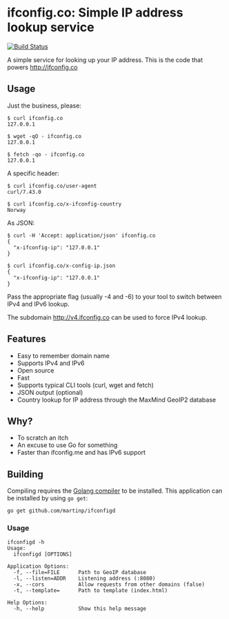 # ifconfig.co: Simple IP address lookup service

[![Build Status](https://travis-ci.org/martinp/ifconfigd.svg)](https://travis-ci.org/martinp/ifconfigd)

A simple service for looking up your IP address. This is the code that powers
http://ifconfig.co

## Usage

Just the business, please:

```
$ curl ifconfig.co
127.0.0.1

$ wget -qO - ifconfig.co
127.0.0.1

$ fetch -qo - ifconfig.co
127.0.0.1
```

A specific header:

```
$ curl ifconfig.co/user-agent
curl/7.43.0

$ curl ifconfig.co/x-ifconfig-country
Norway
```

As JSON:

```
$ curl -H 'Accept: application/json' ifconfig.co
{
  "x-ifconfig-ip": "127.0.0.1"
}

$ curl ifconfig.co/x-config-ip.json
{
  "x-ifconfig-ip": "127.0.0.1"
}
```

Pass the appropriate flag (usually -4 and -6) to your tool to switch between
IPv4 and IPv6 lookup.

The subdomain http://v4.ifconfig.co can be used to force IPv4 lookup.

## Features

* Easy to remember domain name
* Supports IPv4 and IPv6
* Open source
* Fast
* Supports typical CLI tools (curl, wget and fetch)
* JSON output (optional)
* Country lookup for IP address through the MaxMind GeoIP2 database

## Why?

* To scratch an itch
* An excuse to use Go for something
* Faster than ifconfig.me and has IPv6 support

## Building

Compiling requires the [Golang compiler](https://golang.org/) to be installed.
This application can be installed by using `go get`:

`go get github.com/martinp/ifconfigd`

### Usage

```
ifconfigd -h
Usage:
  ifconfigd [OPTIONS]

Application Options:
  -f, --file=FILE      Path to GeoIP database
  -l, --listen=ADDR    Listening address (:8080)
  -x, --cors           Allow requests from other domains (false)
  -t, --template=      Path to template (index.html)

Help Options:
  -h, --help           Show this help message
```

